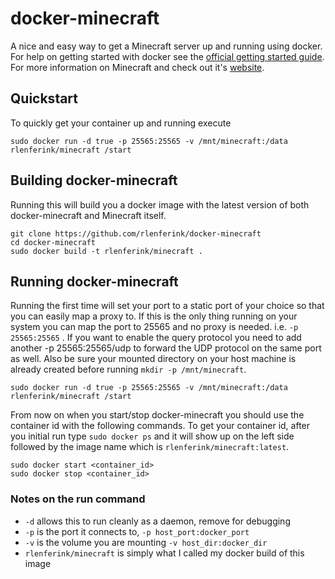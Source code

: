 # docker-minecraft

A nice and easy way to get a Minecraft server up and running using docker. For
help on getting started with docker see the [official getting started guide][0].
For more information on Minecraft and check out it's [website][1].

## Quickstart

To quickly get your container up and running execute

    sudo docker run -d true -p 25565:25565 -v /mnt/minecraft:/data rlenferink/minecraft /start


## Building docker-minecraft

Running this will build you a docker image with the latest version of both
docker-minecraft and Minecraft itself.

    git clone https://github.com/rlenferink/docker-minecraft
    cd docker-minecraft
    sudo docker build -t rlenferink/minecraft .


## Running docker-minecraft

Running the first time will set your port to a static port of your choice so
that you can easily map a proxy to. If this is the only thing running on your
system you can map the port to 25565 and no proxy is needed. i.e.
`-p 25565:25565` . If you want to enable the query protocol you need
to add another -p 25565:25565/udp to forward the UDP protocol on the
same port as well.
Also be sure your mounted directory on your host machine is
already created before running `mkdir -p /mnt/minecraft`.

    sudo docker run -d true -p 25565:25565 -v /mnt/minecraft:/data rlenferink/minecraft /start

From now on when you start/stop docker-minecraft you should use the container id
with the following commands. To get your container id, after you initial run
type `sudo docker ps` and it will show up on the left side followed by the
image name which is `rlenferink/minecraft:latest`.

    sudo docker start <container_id>
    sudo docker stop <container_id>


### Notes on the run command

 + `-d` allows this to run cleanly as a daemon, remove for debugging
 + `-p` is the port it connects to, `-p host_port:docker_port`
 + `-v` is the volume you are mounting `-v host_dir:docker_dir`
 + `rlenferink/minecraft` is simply what I called my docker build of this image

[0]: http://www.docker.io/gettingstarted/
[1]: http://minecraft.net/
